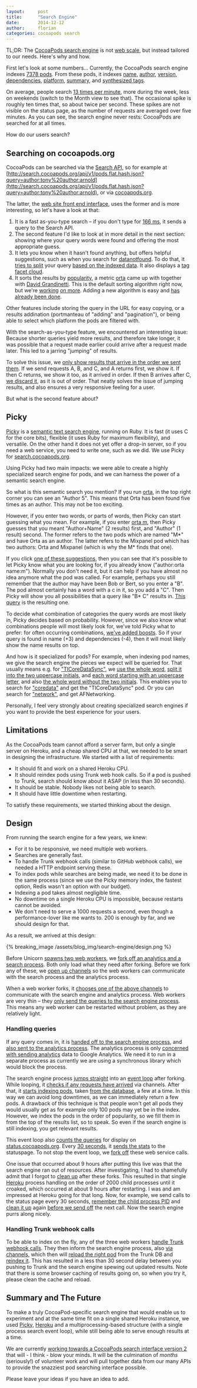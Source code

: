 ```yaml
---
layout:     post
title:      "Search Engine"
date:       2014-12-12
author:     florian
categories: cocoapods search
---
```


TL;DR:
The [CocoaPods search engine](http://cocoapods.org) is not [web scale](http://www.mongodb-is-web-scale.com/), but instead tailored to our needs. Here's why and how.

<!-- more -->

First let's look at some numbers...
Currently, the CocoaPods search engine indexes [7378 pods](http://metrics.cocoapods.org/api/v1/status).
From these pods, it indexes [name](https://github.com/CocoaPods/search.cocoapods.org/blob/eeb25b8aad023936f0db9f19a73ce0ac4985d012/lib/search.rb#L70-L78), [author](https://github.com/CocoaPods/search.cocoapods.org/blob/eeb25b8aad023936f0db9f19a73ce0ac4985d012/lib/search.rb#L79-L89), [version](https://github.com/CocoaPods/search.cocoapods.org/blob/eeb25b8aad023936f0db9f19a73ce0ac4985d012/lib/search.rb#L90-L92), [dependencies](https://github.com/CocoaPods/search.cocoapods.org/blob/eeb25b8aad023936f0db9f19a73ce0ac4985d012/lib/search.rb#L93-L97), [platform](https://github.com/CocoaPods/search.cocoapods.org/blob/eeb25b8aad023936f0db9f19a73ce0ac4985d012/lib/search.rb#L98-L101), [summary](https://github.com/CocoaPods/search.cocoapods.org/blob/eeb25b8aad023936f0db9f19a73ce0ac4985d012/lib/search.rb#L102-L107), and [synthesized tags](https://github.com/CocoaPods/search.cocoapods.org/blob/eeb25b8aad023936f0db9f19a73ce0ac4985d012/lib/search.rb#L108-L111).

On average, people search [13 times per minute](http://status.cocoapods.org/#custom-metrics-container), more during the week, less on weekends (switch to the Month view to see that).
The occasional spike is roughly ten times that, so about twice per second.
These spikes are not visible on the status page, as the number of requests are averaged over five minutes.
As you can see, the search engine never rests:
CocoaPods are searched for at all times.

How do our users search?

## Searching on cocoapods.org

CocoaPods can be searched via the [Search API](http://blog.cocoapods.org/Search-API-Version-1/), so for example at [http://search.cocoapods.org/api/v1/pods.flat.hash.json?query=author:tony%20author:arnold](http://search.cocoapods.org/api/v1/pods.flat.hash.json?query=author:tony%20author:arnold), or via [cocoapods.org](http://cocoapods.org/?q=author:tony%20author:arnold).

The latter, the [web site front end interface](cocoapods.org), uses the former and is more interesting, so let's have a look at that:

1. It is a fast as-you-type search – if you don't type for [166 ms](https://github.com/CocoaPods/cocoapods.org/blob/f93a89e845dc66dd29f78d52921d1c455b8a6b87/middleman/source/javascripts/search.config.js#L229), it sends a query to the Search API.
2. The second feature I'd like to look at in more detail in the next section:
showing where your query words were found and offering the most appropriate guess.
3. It lets you know when it hasn't found anything, but offers helpful suggestions, such as when you search for [datanotfound](http://cocoapods.org/?q=datanotfound). To do that, it [tries to split](https://github.com/CocoaPods/search.cocoapods.org/blob/eeb25b8aad023936f0db9f19a73ce0ac4985d012/app.rb#L111-L132) your query [based on the indexed data](https://github.com/CocoaPods/search.cocoapods.org/blob/eeb25b8aad023936f0db9f19a73ce0ac4985d012/lib/search.rb#L175). It also displays a [tag facet cloud](https://github.com/CocoaPods/search.cocoapods.org/blob/eeb25b8aad023936f0db9f19a73ce0ac4985d012/app.rb#L120-L122).
4. It sorts the results by [popularity](https://github.com/CocoaPods/search.cocoapods.org/blob/eeb25b8aad023936f0db9f19a73ce0ac4985d012/lib/models/pod.rb#L40-L44), a metric [orta](http://twitter.com/orta) came up with together with [David Grandinetti](http://twitter.com/dbgrandi).
This is the default sorting algorithm right now, but we're [working](https://github.com/CocoaPods/search.cocoapods.org/issues/51#issuecomment-61655760) [on more](https://github.com/CocoaPods/search.cocoapods.org/issues/51#issuecomment-61655811). Adding a new algorithm is easy and [has already been done](https://github.com/CocoaPods/search.cocoapods.org/blob/eeb25b8aad023936f0db9f19a73ce0ac4985d012/lib/search.rb#L246-L283).

Other features include storing the query in the URL for easy copying, or a results addination (portmanteau of "adding" and "pagination"), or being able to select which platform the pods are filtered with.

With the search-as-you-type feature, we encountered an interesting issue:
Because shorter queries yield more results, and therefore take longer, it was possible that a request made earlier could arrive after a request made later.
This led to a jarring "jumping" of results.

To solve this issue, we [only show results that arrive in the order we sent them](https://github.com/CocoaPods/cocoapods.org/blob/161daa79fddea07eca734fc19ce1fd0a915949fb/middleman/source/javascripts/search.config.js#L195-L218).
If we send requests A, B, and C, and A returns first, we show it. If then C returns, we show it too, as it arrived in order.
If then B arrives after C, [we discard it](https://github.com/CocoaPods/cocoapods.org/blob/161daa79fddea07eca734fc19ce1fd0a915949fb/middleman/source/javascripts/search.config.js#L316-L321), as it is out of order.
That neatly solves the issue of jumping results, and also ensures a very responsive feeling for a user.

But what is the second feature about?

## Picky

[Picky](http://pickyrb.com/) is a [semantic text search engine](http://pickyrb.com/details.html), running on Ruby.
It is fast (it uses C for the core bits), flexible (it uses Ruby for maximum flexibility), and versatile.
On the other hand it does not yet offer a drop-in server, so if you need a web service, you need to write one, such as we did.
We use Picky for [search.cocoapods.org](http://search.cocoapods.org).

Using Picky had two main impacts:
we were able to create a highly specialized search engine for pods, and we can harness the power of a semantic search engine.

So what is this semantic search you mention?
If you run [orta](http://cocoapods.org/?q=orta), in the top right corner you can see an "Author 5".
This means that Orta has been found five times as an author.
This may not be too exciting.

However, if you enter two words, or parts of words, then Picky can start guessing what you mean.
For example, if you enter [orta m](http://cocoapods.org/?q=orta%20m), then Picky guesses that you meant "Author+Name" (2 results) first, and "Author" (1 result) second.
The former refers to the two pods which are named "M*" and have Orta as an author.
The latter refers to the Mixpanel pod which has two authors:
Orta and Mixpanel (which is why the M* finds that one).

If you click [one of these suggestions](http://cocoapods.org/?q=author%3Aorta%20name%3Am*), then you can see that it's possible to let Picky know what you are looking for, if you already know ("author:orta name:m").
Normally you don't need it, but it can help if you have almost no idea anymore what the pod was called.
For example, perhaps you still remember that the author may have been Bob or Bert, so you enter a "B".
The pod almost certainly has a word with a c in it, so you add a "C".
Then Picky will show you all possibilities that a query like "B* C" results in.
[This query](http://cocoapods.org/?q=author%3Ab*%20name%3Ac) is the resulting one.

To decide what combination of categories the query words are most likely in, Picky decides based on probability.
However, since we also know what combinations people will most likely look for, we've told Picky what to prefer:
for often occurring combinations, [we've added boosts](https://github.com/CocoaPods/search.cocoapods.org/blob/eeb25b8aad023936f0db9f19a73ce0ac4985d012/lib/search.rb#L126-L141).
So if your query is found in name (+3) and dependencies (-4), then it will most likely show the name results on top.

And how is it specialized for pods?
For example, when indexing pod names, we give the search engine the pieces we expect will be queried for.
That usually means e.g. for ["TICoreDataSync"](http://cocoapods.org/?q=ticoredatasync), we [use the whole word](https://github.com/CocoaPods/search.cocoapods.org/blob/eeb25b8aad023936f0db9f19a73ce0ac4985d012/lib/models/pod.rb#L232), [split it into the two uppercase initials](https://github.com/CocoaPods/search.cocoapods.org/blob/eeb25b8aad023936f0db9f19a73ce0ac4985d012/lib/models/pod.rb#L233), and [each word starting with an uppercase letter](https://github.com/CocoaPods/search.cocoapods.org/blob/eeb25b8aad023936f0db9f19a73ce0ac4985d012/lib/models/pod.rb#L237), and also [the whole word without the two initials](https://github.com/CocoaPods/search.cocoapods.org/blob/eeb25b8aad023936f0db9f19a73ce0ac4985d012/lib/models/pod.rb#L234).
This enables you to search for ["coredata"](http://cocoapods.org/?q=coredata) and get the "TICoreDataSync" pod.
Or you can search for ["network"](http://cocoapods.org/?q=network), and get AFNetworking.

Personally, I feel very strongly about creating specialized search engines if you want to provide the best experience for your users.

## Limitations

As the CocoaPods team cannot afford a server farm, but only a single server on Heroku, and a cheap shared CPU at that, we needed to be smart in designing the infrastructure.
We started with a list of requirements:

* It should fit and work on a shared Heroku CPU.
* It should reindex pods using Trunk web hook calls. So if a pod is pushed to Trunk, search should know about it ASAP (in less than 30 seconds).
* It should be stable. Nobody likes not being able to search.
* It should have little downtime when restarting.

To satisfy these requirements, we started thinking about the design.

## Design

From running the search engine for a few years, we knew:

* For it to be responsive, we need multiple web workers.
* Searches are generally fast.
* To handle Trunk webhook calls (similar to GitHub webhook calls), we needed a HTTP endpoint serving these.
* To index pods while searches are being made, we need it to be done in the same process (since we use the Picky memory index, the fastest option, Redis wasn't an option with our budget).
* Indexing a pod takes almost negligible time.
* No downtime on a single Heroku CPU is impossible, because restarts cannot be avoided.
* We don't need to serve a 1000 requests a second, even though a performance-lover like me wants to. 200 is enough by far, and we should design for that. 

As a result, we arrived at this design:

{% breaking_image /assets/blog_img/search-engine/design.png %}

Before Unicorn [spawns two web workers](https://github.com/CocoaPods/search.cocoapods.org/blob/eeb25b8aad023936f0db9f19a73ce0ac4985d012/unicorn.rb#L6), we [fork off an analytics and a search process](https://github.com/CocoaPods/search.cocoapods.org/blob/eeb25b8aad023936f0db9f19a73ce0ac4985d012/ARCHITECTURE.md).
Both only load what they need after forking.
Before we fork any of these, we [open up channels](https://github.com/CocoaPods/search.cocoapods.org/blob/eeb25b8aad023936f0db9f19a73ce0ac4985d012/unicorn.rb#L15-L21) so the web workers can communicate with the search process and the analytics process.

When a web worker forks, it [chooses one of the above channels](https://github.com/CocoaPods/search.cocoapods.org/blob/eeb25b8aad023936f0db9f19a73ce0ac4985d012/unicorn.rb#L38-L39) to communicate with the search engine and analytics process.
Web workers are very thin – they [only send the queries to the search engine process](https://github.com/CocoaPods/search.cocoapods.org/blob/eeb25b8aad023936f0db9f19a73ce0ac4985d012/lib/search.rb#L238). 
This means any web worker can be restarted without problem, as they are relatively light.

### Handling queries

If any query comes in, it is [handed off to the search engine process](https://github.com/CocoaPods/search.cocoapods.org/blob/eeb25b8aad023936f0db9f19a73ce0ac4985d012/lib/search.rb#L236-L252), and [also sent to the analytics process](https://github.com/CocoaPods/search.cocoapods.org/blob/eeb25b8aad023936f0db9f19a73ce0ac4985d012/app.rb#L165-L178).
The analytics process is only [concerned with sending analytics](https://github.com/CocoaPods/search.cocoapods.org/blob/eeb25b8aad023936f0db9f19a73ce0ac4985d012/lib/analytics_worker.rb#L13-L21) data to Google Analytics.
We need it to run in a separate process as currently we are using a synchronous library which would block the process.

The search engine process [jumps straight](https://github.com/CocoaPods/search.cocoapods.org/blob/eeb25b8aad023936f0db9f19a73ce0ac4985d012/unicorn.rb#L18) into an [event loop](https://github.com/CocoaPods/search.cocoapods.org/blob/eeb25b8aad023936f0db9f19a73ce0ac4985d012/lib/channel.rb#L48-L81) after forking.
While looping, it [checks if any requests have arrived](https://github.com/CocoaPods/search.cocoapods.org/blob/eeb25b8aad023936f0db9f19a73ce0ac4985d012/lib/channel.rb#L65) via channels.
After that, it [starts indexing pods](https://github.com/CocoaPods/search.cocoapods.org/blob/eeb25b8aad023936f0db9f19a73ce0ac4985d012/lib/search_worker.rb#L46-L59), taken [from the database](https://github.com/CocoaPods/search.cocoapods.org/blob/eeb25b8aad023936f0db9f19a73ce0ac4985d012/lib/pods.rb#L14-L43), a few at a time.
In this way we can avoid long downtimes, as we can immediately return a few pods.
A drawback of this technique is that people won't get all pods they would usually get as for example only 100 pods may yet be in the index.
However, we index the pods in the order of popularity, so we fill them in from the top of the results list, so to speak.
So even if the search engine is still indexing, you get relevant results.

This event loop also [counts the queries](https://github.com/CocoaPods/search.cocoapods.org/blob/eeb25b8aad023936f0db9f19a73ce0ac4985d012/lib/search_worker.rb#L82-L84) for display on [status.cocoapods.org](http://status.cocoapods.org/#custom-metrics-container).
Every [30 seconds](https://github.com/CocoaPods/search.cocoapods.org/blob/eeb25b8aad023936f0db9f19a73ce0ac4985d012/lib/search_worker.rb#L63), it [sends the stats](https://github.com/CocoaPods/search.cocoapods.org/blob/eeb25b8aad023936f0db9f19a73ce0ac4985d012/lib/search_worker.rb#L105-L111) to the statuspage.
To not stop the event loop, we [fork off](https://github.com/CocoaPods/search.cocoapods.org/blob/eeb25b8aad023936f0db9f19a73ce0ac4985d012/lib/stats_sender.rb#L27-L32) these web service calls.

One issue that occurred about 9 hours after putting this live was that the search engine ran out of resources.
After investigating, I had to shamefully admit that I forgot to [clean up](https://github.com/CocoaPods/search.cocoapods.org/blob/eeb25b8aad023936f0db9f19a73ce0ac4985d012/lib/stats_sender.rb#L9-L11) after these forks.
This resulted in that single [Heroku](http://heroku.com/) process handling on the order of 2000 child processes until it croaked, which occurred at about 9 hours after restarting.
I was and am impressed at Heroku going for that long.
Now, for example, we send calls to the status page every 30 seconds, [remember the child process PID](https://github.com/CocoaPods/search.cocoapods.org/blob/eeb25b8aad023936f0db9f19a73ce0ac4985d012/lib/stats_sender.rb#L27) and [clean it up](https://github.com/CocoaPods/search.cocoapods.org/blob/eeb25b8aad023936f0db9f19a73ce0ac4985d012/lib/stats_sender.rb#L9-L10) again [before we send off](https://github.com/CocoaPods/search.cocoapods.org/blob/eeb25b8aad023936f0db9f19a73ce0ac4985d012/lib/stats_sender.rb#L15) the next call.
Now the search engine purrs along nicely.

### Handling Trunk webhook calls

To be able to index on the fly, any of the three web workers [handle Trunk webhook calls](https://github.com/CocoaPods/search.cocoapods.org/blob/eeb25b8aad023936f0db9f19a73ce0ac4985d012/app.rb#L145-L163).
They then inform the search engine process, also [via channels](), which then will [reload the right pod](https://github.com/CocoaPods/search.cocoapods.org/blob/eeb25b8aad023936f0db9f19a73ce0ac4985d012/lib/search_worker.rb#L162) from the Trunk DB and [reindex it](https://github.com/CocoaPods/search.cocoapods.org/blob/eeb25b8aad023936f0db9f19a73ce0ac4985d012/lib/search_worker.rb#L163).
This has resulted in a less than 30 second delay between you pushing to Trunk and the search engine spewing out updated results.
Note that there is some browser caching of results going on, so when you try it, please clean the cache and reload.

## Summary and The Future

To make a truly CocoaPod-specific search engine that would enable us to experiment and at the same time fit on a single shared Heroku instance, we used [Picky](http://pickyrb.com/), [Heroku](http://heroku.com/) and a multiprocessing-based structure (with a single process search event loop), while still being able to serve enough results at a time.

We are currently [working towards a CocoaPods search interface version 2](https://github.com/CocoaPods/search.cocoapods.org/issues/51) that will - I think - blow your minds.
It will be the culmination of *months* (seriously!) of volunteer work and will pull together data from our many APIs to provide the snazziest pod searching interface possible.

Please leave your ideas if you have an idea to add.